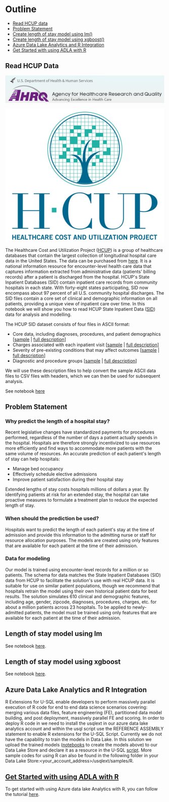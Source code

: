 # Outline

- [Read HCUP data](#hcup)
- [Problem Statement](#prob)
- [Create length of stay model using lm()](#lm) 
- [Create length of stay model using xgboost()](#xg) 
- [Azure Data Lake Analytics and R Integration](#usqlr)
- [Get Started with using ADLA with R](#adlawithr)  


<a name="hcup"></a>
## Read HCUP Data


![](../../ManualDeploymentGuide/media/hcuplogo3.PNG?raw=true)

![](../../ManualDeploymentGuide/media/hcuplogo2.PNG?raw=true)

 
The Healthcare Cost and Utilization Project ([HCUP](https://www.hcup-us.ahrq.gov/)) is a group of healthcare databases that contain the largest collection of longitudinal hospital care data in the United States. The data can be purchased from [here](https://www.hcup-us.ahrq.gov/tech_assist/centdist.jsp). It is a national information resource for encounter-level health care data that captures information extracted from administrative data (patients' billing records) after a patient is discharged from the hospital. HCUP's State Inpatient Databases (SID) contain inpatient care records from community hospitals in each state. With forty-eight states participating, SID now encompass about 97 percent of all U.S. community hospital discharges. The SID files contain a core set of clinical and demographic information on all patients, providing a unique view of inpatient care over time. In this notebook we will show you how to read HCUP State Inpatient Data ([SID](https://www.hcup-us.ahrq.gov/sidoverview.jsp)) data for analysis and modelling.  

The HCUP SID dataset consists of four files in ASCII format:
- Core data, including diagnoses, procedures, and patient demographics [[sample](../../ManualDeploymentGuide/Model/SampleHCUPdata/Sample_WA_SID_2011_CORE.asc) | [full description](https://www.hcup-us.ahrq.gov/db/state/sidc/tools/filespecs/WA_SID_2011_CORE.loc)]
- Charges associated with each inpatient visit [[sample](../../ManualDeploymentGuide/Model/SampleHCUPdata/Sample_WA_SID_2011_CHGS.asc) | [full description](https://www.hcup-us.ahrq.gov/db/state/sidc/tools/filespecs/WA_SID_2011_CHGS.loc)]
- Severity of pre-existing conditions that may affect outcomes [[sample](../../ManualDeploymentGuide/Model/SampleHCUPdata/Sample_WA_SID_2011_SEVERITY.asc) | [full description](https://www.hcup-us.ahrq.gov/db/state/sidc/tools/filespecs/WA_SID_2011_SEVERITY.loc)]  
- Diagnostic and procedure groups [[sample](../../ManualDeploymentGuide/Model/SampleHCUPdata/Sample_WA_SID_2011_DX_PR_GRPS.asc) | [full description](https://www.hcup-us.ahrq.gov/db/state/sidc/tools/filespecs/WA_SID_2011_DX_PR_GRPS.loc)] 

We will use these description files to help convert the sample ASCII data files to CSV files with headers, which we can then be used for subsequent analysis. 

See notebook [here](../../ManualDeploymentGuide/Model/ReadHCUPdata.ipynb)

<a name="lm"></a>
## Problem Statement

### Why predict the length of a hospital stay?
Recent legislative changes have standardized payments for procedures performed, regardless of the number of days a patient actually spends in the hospital. Hospitals are therefore strongly incentivized to use resources more efficiently and find ways to accommodate more patients with the same volume of resources. An accurate prediction of each patient's length of stay can help hospitals:  
- Manage bed occupancy  
- Effectively schedule elective admissions  
- Improve patient satisfaction during their hospital stay     

Extended lengths of stay costs hospitals millions of dollars a year. By identifying patients at risk for an extended stay, the hospital can take proactive measures to formulate a treatment plan to reduce the expected length of stay.

### When should the prediction be used?
Hospitals want to predict the length of each patient's stay at the time of admission and provide this information to the admitting nurse or staff for resource allocation purposes. The models are created using only features that are available for each patient at the time of their admission.

### Data for modeling
Our model is trained using encounter-level records for a million or so patients. The schema for data matches the State Inpatient Databases (SID) data from HCUP to facilitate the solution's use with real HCUP data. It is suitable for use on similar patient populations, though we recommend that hospitals retrain the model using their own historical patient data for best results. The solution simulates 610 clinical and demographic features, including age, gender, zipcode, diagnoses, procedures, charges, etc. for about a million patients across 23 hospitals. To be applied to newly-admitted patients, the model must be trained using only features that are available for each patient at the time of their admission.

<a name="lm"></a>
## Length of stay model using lm
See notebook [here](../../ManualDeploymentGuide/Model/Length%20Of%20Stay%20Models%20-%20lm.ipynb).

<a name="xg"></a>
## Length of stay model using xgboost
See notebook [here](../../ManualDeploymentGuide/Model/Length%20Of%20Stay%20Models%20-%20xgboost.ipynb).

<a name="usqlr"></a>
## Azure Data Lake Analytics and R Integration
R Extensions for U-SQL enable developers to perform massively parallel execution of R code for end to end data science scenarios covering: merging various data files, feature engineering (FE), partitioned data model building, and post deployment, massively parallel FE and scoring. In order to deploy R code in we need to install the usqlext in our azure data lake analytics account and within the usql script use the REFERENCE ASSEMBLY statement to enable R extensions for the U-SQL Script. Currently we do not have the capability to train the models in Data Lake. In this solution we upload the trained models ([notebooks](../../ManualDeploymentGuide/Model/Length%20Of%20Stay%20Models%20-%20lm.ipynb) to create the models above) to our Data Lake Store and declare it as a resource in the U-SQL [script](../../ManualDeploymentGuide/scripts/datafactory/scripts_blob/hcadfstreamscore.usql). More sample codes for using R can also be found in the following folder in your Data Lake Store:<your_account_address>/usqlext/samples/R.

<a name="adlawithr"></a>
## [Get Started with using ADLA with R](https://github.com/Azure/ADLAwithR-GettingStarted)  
To get started with using Azure data lake Analytics with R, you can follow the tutorial [here](https://github.com/Azure/ADLAwithR-GettingStarted).  

